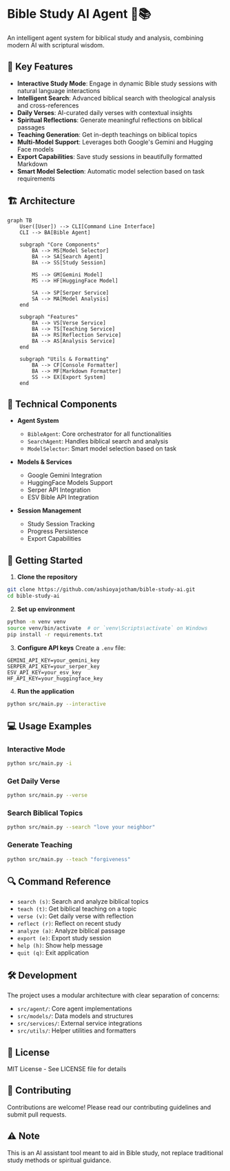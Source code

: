 # Bible Study AI Agent 🤖📚

An intelligent agent system for biblical study and analysis, combining modern AI with scriptural wisdom.

## 🌟 Key Features

- **Interactive Study Mode**: Engage in dynamic Bible study sessions with natural language interactions
- **Intelligent Search**: Advanced biblical search with theological analysis and cross-references
- **Daily Verses**: AI-curated daily verses with contextual insights
- **Spiritual Reflections**: Generate meaningful reflections on biblical passages
- **Teaching Generation**: Get in-depth teachings on biblical topics
- **Multi-Model Support**: Leverages both Google's Gemini and Hugging Face models
- **Export Capabilities**: Save study sessions in beautifully formatted Markdown
- **Smart Model Selection**: Automatic model selection based on task requirements

## 🏗️ Architecture

```mermaid
graph TB
    User([User]) --> CLI[Command Line Interface]
    CLI --> BA[Bible Agent]
    
    subgraph "Core Components"
        BA --> MS[Model Selector]
        BA --> SA[Search Agent]
        BA --> SS[Study Session]
        
        MS --> GM[Gemini Model]
        MS --> HF[HuggingFace Model]
        
        SA --> SP[Serper Service]
        SA --> MA[Model Analysis]
    end
    
    subgraph "Features"
        BA --> VS[Verse Service]
        BA --> TS[Teaching Service]
        BA --> RS[Reflection Service]
        BA --> AS[Analysis Service]
    end
    
    subgraph "Utils & Formatting"
        BA --> CF[Console Formatter]
        BA --> MF[Markdown Formatter]
        SS --> EX[Export System]
    end
```

## 🔧 Technical Components

- **Agent System**
  - `BibleAgent`: Core orchestrator for all functionalities
  - `SearchAgent`: Handles biblical search and analysis
  - `ModelSelector`: Smart model selection based on task
  
- **Models & Services**
  - Google Gemini Integration
  - HuggingFace Models Support
  - Serper API Integration
  - ESV Bible API Integration

- **Session Management**
  - Study Session Tracking
  - Progress Persistence
  - Export Capabilities

## 🚀 Getting Started

1. **Clone the repository**
```bash
git clone https://github.com/ashioyajotham/bible-study-ai.git
cd bible-study-ai
```

2. **Set up environment**
```bash
python -m venv venv
source venv/bin/activate  # or `venv\Scripts\activate` on Windows
pip install -r requirements.txt
```

3. **Configure API keys**
Create a `.env` file:
```env
GEMINI_API_KEY=your_gemini_key
SERPER_API_KEY=your_serper_key
ESV_API_KEY=your_esv_key
HF_API_KEY=your_huggingface_key
```

4. **Run the application**
```bash
python src/main.py --interactive
```

## 💻 Usage Examples

### Interactive Mode
```bash
python src/main.py -i
```

### Get Daily Verse
```bash
python src/main.py --verse
```

### Search Biblical Topics
```bash
python src/main.py --search "love your neighbor"
```

### Generate Teaching
```bash
python src/main.py --teach "forgiveness"
```

## 🔍 Command Reference

- `search (s)`: Search and analyze biblical topics
- `teach (t)`: Get biblical teaching on a topic
- `verse (v)`: Get daily verse with reflection
- `reflect (r)`: Reflect on recent study
- `analyze (a)`: Analyze biblical passage
- `export (e)`: Export study session
- `help (h)`: Show help message
- `quit (q)`: Exit application

## 🛠️ Development

The project uses a modular architecture with clear separation of concerns:

- `src/agent/`: Core agent implementations
- `src/models/`: Data models and structures
- `src/services/`: External service integrations
- `src/utils/`: Helper utilities and formatters

## 📜 License

MIT License - See LICENSE file for details

## 🤝 Contributing

Contributions are welcome! Please read our contributing guidelines and submit pull requests.

## ⚠️ Note

This is an AI assistant tool meant to aid in Bible study, not replace traditional study methods or spiritual guidance.
